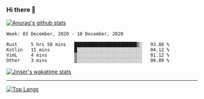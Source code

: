 ### Hi there 👋

[![Anurag's github stats](https://github-readme-stats.vercel.app/api?username=jinserrr&show_icons=true)](https://github.com/anuraghazra/github-readme-stats)


<!--START_SECTION:waka-->
```text
Week: 03 December, 2020 - 10 December, 2020

Rust     5 hrs 50 mins   ███████████████████████▒░   93.88 % 
Kotlin   15 mins         █░░░░░░░░░░░░░░░░░░░░░░░░   04.12 % 
VimL     4 mins          ▒░░░░░░░░░░░░░░░░░░░░░░░░   01.12 % 
Other    3 mins          ▒░░░░░░░░░░░░░░░░░░░░░░░░   00.89 % 
```
<!--END_SECTION:waka-->

[![Jinser's wakatime stats](https://github-readme-stats.vercel.app/api/wakatime?username=jinser)](https://github.com/anuraghazra/github-readme-stats)

***

[![Top Langs](https://github-readme-stats.vercel.app/api/top-langs/?username=jinserrr)](https://github.com/anuraghazra/github-readme-stats)

